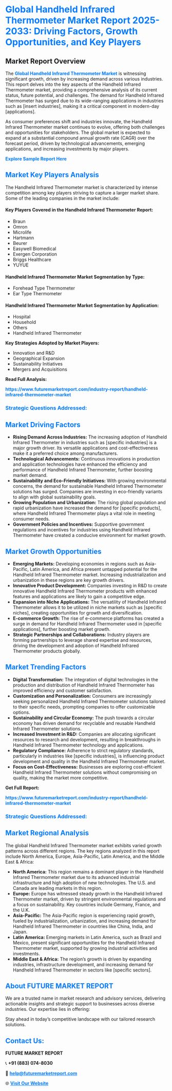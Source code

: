 <h1 style="color: #007BFF;">Global Handheld Infrared Thermometer Market Report 2025-2033: Driving Factors, Growth Opportunities, and Key Players</h1>

<section id="overview">
<h2>Market Report Overview</h2>
<p>The <a href="https://www.futuremarketreport.com/industry-report/handheld-infrared-thermometer-market" style="color: #007BFF; text-decoration: none;"><strong>Global Handheld Infrared Thermometer Market</strong></a> is witnessing significant growth, driven by increasing demand across various industries. This report delves into the key aspects of the Handheld Infrared Thermometer market, providing a comprehensive analysis of its current status, future potential, and challenges. The demand for Handheld Infrared Thermometer has surged due to its wide-ranging applications in industries such as [insert industries], making it a critical component in modern-day [applications].</p>
<p>As consumer preferences shift and industries innovate, the Handheld Infrared Thermometer market continues to evolve, offering both challenges and opportunities for stakeholders. The global market is expected to expand at a substantial compound annual growth rate (CAGR) over the forecast period, driven by technological advancements, emerging applications, and increasing investments by major players.</p>
</section>

<section id="overview">
<p><a href="https://www.futuremarketreport.com/request-sample/reportId=127272" style="color: #007BFF; text-decoration: none;"><strong>Explore Sample Report Here</strong></a></p>
</section>

<section id="key-players">
<h2 style="color: #007BFF;">Market Key Players Analysis</h2>
<p>The Handheld Infrared Thermometer market is characterized by intense competition among key players striving to capture a larger market share. Some of the leading companies in the market include:</p>
<h4>Key Players Covered in the Handheld Infrared Thermometer Report:</h4>
<ul><li>Braun</li><li>Omron</li><li>Microlife</li><li>Hartmann</li><li>Beurer</li><li>Easywell Biomedical</li><li>Exergen Corporation</li><li>Briggs Healthcare</li><li>YUYUE</li></ul>
<h4>Handheld Infrared Thermometer Market Segmentation by Type:</h4>
<ul><li>Forehead Type Thermometer</li><li>Ear Type Thermometer</li></ul>

<h4>Handheld Infrared Thermometer Market Segmentation by Application:</h4>
<ul><li>Hospital</li><li>Household</li><li>Others</li><li>Handheld Infrared Thermometer</li></ul>
<p><strong>Key Strategies Adopted by Market Players:</strong></p>
<ul>
<li>Innovation and R&D</li>
<li>Geographical Expansion</li>
<li>Sustainability Initiatives</li>
<li>Mergers and Acquisitions</li>
</ul>
</section>

<section>
<p><strong>Read Full Analysis: </strong></p><a href="https://www.futuremarketreport.com/industry-report/handheld-infrared-thermometer-market" style="color: #007BFF; text-decoration: none;"><strong>https://www.futuremarketreport.com/industry-report/handheld-infrared-thermometer-market</strong></a>
<h3 style="color: #007BFF;">Strategic Questions Addressed:</h3>
</section>

<section id="driving-factors">
<h2 style="color: #007BFF;">Market Driving Factors</h2>
<ul>
<li><strong>Rising Demand Across Industries:</strong> The increasing adoption of Handheld Infrared Thermometer in industries such as [specific industries] is a major growth driver. Its versatile applications and cost-effectiveness make it a preferred choice among manufacturers.</li>
<li><strong>Technological Advancements:</strong> Continuous innovations in production and application technologies have enhanced the efficiency and performance of Handheld Infrared Thermometer, further boosting market demand.</li>
<li><strong>Sustainability and Eco-Friendly Initiatives:</strong> With growing environmental concerns, the demand for sustainable Handheld Infrared Thermometer solutions has surged. Companies are investing in eco-friendly variants to align with global sustainability goals.</li>
<li><strong>Growing Population and Urbanization:</strong> The rising global population and rapid urbanization have increased the demand for [specific products], where Handheld Infrared Thermometer plays a vital role in meeting consumer needs.</li>
<li><strong>Government Policies and Incentives:</strong> Supportive government regulations and incentives for industries using Handheld Infrared Thermometer have created a conducive environment for market growth.</li>
</ul>
</section>

<section id="growth-opportunities">
<h2 style="color: #007BFF;">Market Growth Opportunities</h2>
<ul>
<li><strong>Emerging Markets:</strong> Developing economies in regions such as Asia-Pacific, Latin America, and Africa present untapped potential for the Handheld Infrared Thermometer market. Increasing industrialization and urbanization in these regions are key growth drivers.</li>
<li><strong>Innovative Product Development:</strong> Companies investing in R&D to create innovative Handheld Infrared Thermometer products with enhanced features and applications are likely to gain a competitive edge.</li>
<li><strong>Expansion into Niche Applications:</strong> The versatility of Handheld Infrared Thermometer allows it to be utilized in niche markets such as [specific niches], creating opportunities for growth and diversification.</li>
<li><strong>E-commerce Growth:</strong> The rise of e-commerce platforms has created a surge in demand for Handheld Infrared Thermometer used in [specific applications], further boosting market growth.</li>
<li><strong>Strategic Partnerships and Collaborations:</strong> Industry players are forming partnerships to leverage shared expertise and resources, driving the development and adoption of Handheld Infrared Thermometer products globally.</li>
</ul>
</section>

<section id="trending-factors">
<h2 style="color: #007BFF;">Market Trending Factors</h2>
<ul>
<li><strong>Digital Transformation:</strong> The integration of digital technologies in the production and distribution of Handheld Infrared Thermometer has improved efficiency and customer satisfaction.</li>
<li><strong>Customization and Personalization:</strong> Consumers are increasingly seeking personalized Handheld Infrared Thermometer solutions tailored to their specific needs, prompting companies to offer customizable options.</li>
<li><strong>Sustainability and Circular Economy:</strong> The push towards a circular economy has driven demand for recyclable and reusable Handheld Infrared Thermometer solutions.</li>
<li><strong>Increased Investment in R&D:</strong> Companies are allocating significant resources to research and development, resulting in breakthroughs in Handheld Infrared Thermometer technology and applications.</li>
<li><strong>Regulatory Compliance:</strong> Adherence to strict regulatory standards, particularly in industries like [specific industries], is influencing product development and quality in the Handheld Infrared Thermometer market.</li>
<li><strong>Focus on Cost-Effectiveness:</strong> Businesses are exploring cost-efficient Handheld Infrared Thermometer solutions without compromising on quality, making the market more competitive.</li>
</ul>
</section>

<section>
<p><strong>Get Full Report: </strong></p><a href="https://www.futuremarketreport.com/industry-report/handheld-infrared-thermometer-market" style="color: #007BFF; text-decoration: none;"><strong>https://www.futuremarketreport.com/industry-report/handheld-infrared-thermometer-market</strong></a>
<h3 style="color: #007BFF;">Strategic Questions Addressed:</h3>
</section>


<section id="regional-analysis">
<h2 style="color: #007BFF;">Market Regional Analysis</h2>
<p>The global Handheld Infrared Thermometer market exhibits varied growth patterns across different regions. The key regions analyzed in this report include North America, Europe, Asia-Pacific, Latin America, and the Middle East & Africa:</p>
<ul>
<li><strong>North America:</strong> This region remains a dominant player in the Handheld Infrared Thermometer market due to its advanced industrial infrastructure and high adoption of new technologies. The U.S. and Canada are leading markets in this region.</li>
<li><strong>Europe:</strong> Europe has witnessed steady growth in the Handheld Infrared Thermometer market, driven by stringent environmental regulations and a focus on sustainability. Key countries include Germany, France, and the U.K.</li>
<li><strong>Asia-Pacific:</strong> The Asia-Pacific region is experiencing rapid growth, fueled by industrialization, urbanization, and increasing demand for Handheld Infrared Thermometer in countries like China, India, and Japan.</li>
<li><strong>Latin America:</strong> Emerging markets in Latin America, such as Brazil and Mexico, present significant opportunities for the Handheld Infrared Thermometer market, supported by growing industrial activities and investments.</li>
<li><strong>Middle East & Africa:</strong> The region’s growth is driven by expanding industries, infrastructure development, and increasing demand for Handheld Infrared Thermometer in sectors like [specific sectors].</li>
</ul>
</section>

<footer>
<h2 style="color: #007BFF;">About FUTURE MARKET REPORT</h2>
<p>We are a trusted name in market research and advisory services, delivering actionable insights and strategic support to businesses across diverse industries. Our expertise lies in offering:</p>

<p>Stay ahead in today’s competitive landscape with our tailored research solutions.</p>

<h2 style="color: #007BFF;">Contact Us:</h2>
<p><strong>FUTURE MARKET REPORT</strong></p>
<p>📞 <strong>+91 (883) 074-8030</strong></p>
<p>📧 <strong><a href="mailto:help@futuremarketreport.com" style="color: #007BFF;">help@futuremarketreport.com</a></strong></p>
<p>🌐 <strong><a href="https://www.futuremarketreport.com/" style="color: #007BFF;">Visit Our Website</a></strong></p>
</footer>